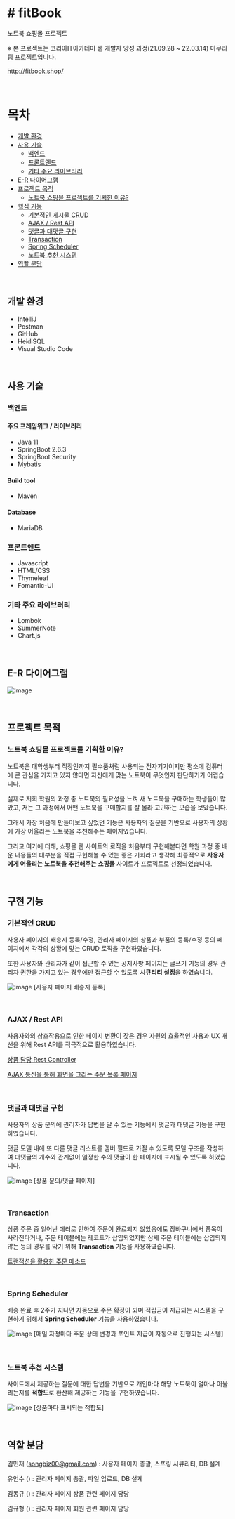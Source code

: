 # # fitBook
노트북 쇼핑몰 프로젝트

※ 본 프로젝트는 코리아IT아카데미 웹 개발자 양성 과정(21.09.28 ~ 22.03.14) 마무리 팀 프로젝트입니다.

http://fitbook.shop/

<br>

# 목차
- [개발 환경](#개발-환경)
- [사용 기술](#사용-기술)
    * [백엔드](#백엔드)
    * [프론트엔드](#프론트엔드)
    * [기타 주요 라이브러리](#기타-주요-라이브러리)
- [E-R 다이어그램](#e-r-다이어그램)
- [프로젝트 목적](#프로젝트-목적)
    * [노트북 쇼핑몰 프로젝트를 기획한 이유?](#노트북-쇼핑몰-프로젝트를-기획한-이유?)
- [핵심 기능](#핵심-기능)
    * [기본적인 게시물 CRUD](#기본적인-crud)
    * [AJAX / Rest API](#ajax-/-rest-api)
    * [댓글과 대댓글 구현](#댓글과-대댓글-구현)
    * [Transaction](#transaction)
    * [Spring Scheduler](#spring-scheduler)
    * [노트북 추천 시스템](#노트북-추천-시스템)
- [역할 분담](#역할-분담)

<br>

## 개발 환경
- IntelliJ
- Postman
- GitHub
- HeidiSQL
- Visual Studio Code

<br>

## 사용 기술
### 백엔드
#### 주요 프레임워크 / 라이브러리
- Java 11
- SpringBoot 2.6.3
- SpringBoot Security
- Mybatis

#### Build tool
- Maven

#### Database
- MariaDB

### 프론트엔드
- Javascript
- HTML/CSS
- Thymeleaf
- Fomantic-UI

### 기타 주요 라이브러리
- Lombok
- SummerNote
- Chart.js

<br>

## E-R 다이어그램
![image](https://github.com/songbiz0/fitBook/blob/master/img/fitbook-1.png?raw=true)

<br>

## 프로젝트 목적

### 노트북 쇼핑몰 프로젝트를 기획한 이유? 

노트북은 대학생부터 직장인까지 필수품처럼 사용되는 전자기기이지만 평소에 컴퓨터에 큰 관심을 가지고 있지 않다면 자신에게 맞는 노트북이 무엇인지 판단하기가 어렵습니다.

실제로 저희 학원의 과정 중 노트북의 필요성을 느껴 새 노트북을 구매하는 학생들이 많았고, 저는 그 과정에서 어떤 노트북을 구매할지를 잘 몰라 고민하는 모습을 보았습니다.

그래서 가장 처음에 만들어보고 싶었던 기능은 사용자의 질문을 기반으로 사용자의 상황에 가장 어울리는 노트북을 추천해주는 페이지였습니다.

그리고 여기에 더해, 쇼핑몰 웹 사이트의 로직을 처음부터 구현해본다면 학원 과정 중 배운 내용들의 대부분을 직접 구현해볼 수 있는 좋은 기회라고 생각해 최종적으로 **사용자에게 어울리는 노트북을 추천해주는 쇼핑몰** 사이트가 프로젝트로 선정되었습니다.

<br>

## 구현 기능

### 기본적인 CRUD

사용자 페이지의 배송지 등록/수정, 관리자 페이지의 상품과 부품의 등록/수정 등의 페이지에서 각각의 상황에 맞는 CRUD 로직을 구현하였습니다.

또한 사용자와 관리자가 같이 접근할 수 있는 공지사항 페이지는 글쓰기 기능의 경우 관리자 권한을 가지고 있는 경우에만 접근할 수 있도록 **시큐리티 설정**을 하였습니다.

![image](https://github.com/songbiz0/fitBook/blob/master/img/shipment.png?raw=true)
[사용자 페이지 배송지 등록]

<br>

### AJAX / Rest API

사용자와의 상호작용으로 인한 페이지 변환이 잦은 경우 자원의 효율적인 사용과 UX 개선을 위해 Rest API를 적극적으로 활용하였습니다.

[상품 담당 Rest Controller](https://github.com/songbiz0/fitBook/blob/master/src/main/java/com/fitbook/shop/ShopRestController.java#L1)

[AJAX 통신을 통해 화면을 그리는 주문 목록 페이지](https://github.com/songbiz0/fitBook/blob/230a0a25cbf5e7bedf10b66626ad2aa0aee06517/src/main/resources/static/js/mypage/list.js#L191)

<br>

### 댓글과 대댓글 구현

사용자의 상품 문의에 관리자가 답변을 달 수 있는 기능에서 댓글과 대댓글 기능을 구현하였습니다.

댓글 모델 내에 또 다른 댓글 리스트를 멤버 필드로 가질 수 있도록 모델 구조를 작성하여 대댓글의 개수와 관계없이 일정한 수의 댓글이 한 페이지에 표시될 수 있도록 하였습니다.

![image](https://github.com/songbiz0/fitBook/blob/master/img/comment.png?raw=true)
[상품 문의/댓글 페이지]

<br>

### Transaction

상품 주문 중 일어난 에러로 인하여 주문이 완료되지 않았음에도 장바구니에서 품목이 사라진다거나, 주문 테이블에는 레코드가 삽입되었지만 상세 주문 테이블에는 삽입되지 않는 등의 경우를 막기 위해 **Transaction** 기능을 사용하였습니다.

[트랜잭션을 활용한 주문 메소드](https://github.com/songbiz0/fitBook/blob/230a0a25cbf5e7bedf10b66626ad2aa0aee06517/src/main/java/com/fitbook/shop/ShopService.java#L267)

<br>

### Spring Scheduler

배송 완료 후 2주가 지나면 자동으로 주문 확정이 되며 적립금이 지급되는 시스템을 구현하기 위해서 **Spring Scheduler** 기능을 사용하였습니다.

![image](https://github.com/songbiz0/fitBook/blob/master/img/scheduler.png?raw=true)
[매일 자정마다 주문 상태 변경과 포인트 지급이 자동으로 진행되는 시스템]

<br>

### 노트북 추천 시스템

사이트에서 제공하는 질문에 대한 답변을 기반으로 개인마다 해당 노트북이 얼마나 어울리는지를 **적합도**로 환산해 제공하는 기능을 구현하였습니다.

![image](https://github.com/songbiz0/fitBook/blob/master/img/recommendation.png?raw=true)
[상품마다 표시되는 적합도]

<br>

## 역할 분담
김민재 (songbiz00@gmail.com) : 사용자 페이지 총괄, 스프링 시큐리티, DB 설계

유언수 () : 관리자 페이지 총괄, 파일 업로드, DB 설계

김동규 () : 관리자 페이지 상품 관련 페이지 담당

김규형 () : 관리자 페이지 회원 관련 페이지 담당
